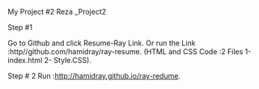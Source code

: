 My Project #2  Reza _Project2

Step #1

Go to Github and click Resume-Ray Link.
Or run the Link :http//github.com/hamidray/ray-resume.
(HTML and CSS Code :2 Files 1-index.html 2- Style.CSS).

Step # 2
Run :http://hamidray.github.io/ray-redume.
